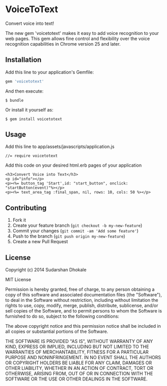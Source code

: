 # VoiceToText

Convert voice into text!

The new gem 'voicetotext' makes it easy to add voice recognition to your web pages. This gem allows fine control and flexibility over the voice recognition capabilities in Chrome version 25 and later.


## Installation

Add this line to your application's Gemfile:

```ruby
gem 'voicetotext'
```

And then execute:

    $ bundle

Or install it yourself as:

    $ gem install voicetotext

## Usage

Add this line to app/assets/javascripts/application.js

    //= require voicetotext


Add this code on your desired html.erb pages of your application

    <h3>Convert Voice into Text</h3>
    <p id="info"></p>
    <p><%= button_tag 'Start',id: "start_button", onclick: "startButton(event)"%></p>
    <p><%= text_area_tag :final_span, nil, rows: 10, cols: 50 %></p>


## Contributing

1. Fork it
2. Create your feature branch (`git checkout -b my-new-feature`)
3. Commit your changes (`git commit -am 'Add some feature'`)
4. Push to the branch (`git push origin my-new-feature`)
5. Create a new Pull Request


## License

Copyright (c) 2014 Sudarshan Dhokale

MIT License

Permission is hereby granted, free of charge, to any person obtaining
a copy of this software and associated documentation files (the
"Software"), to deal in the Software without restriction, including
without limitation the rights to use, copy, modify, merge, publish,
distribute, sublicense, and/or sell copies of the Software, and to
permit persons to whom the Software is furnished to do so, subject to
the following conditions:

The above copyright notice and this permission notice shall be
included in all copies or substantial portions of the Software.

THE SOFTWARE IS PROVIDED "AS IS", WITHOUT WARRANTY OF ANY KIND,
EXPRESS OR IMPLIED, INCLUDING BUT NOT LIMITED TO THE WARRANTIES OF
MERCHANTABILITY, FITNESS FOR A PARTICULAR PURPOSE AND
NONINFRINGEMENT. IN NO EVENT SHALL THE AUTHORS OR COPYRIGHT HOLDERS BE
LIABLE FOR ANY CLAIM, DAMAGES OR OTHER LIABILITY, WHETHER IN AN ACTION
OF CONTRACT, TORT OR OTHERWISE, ARISING FROM, OUT OF OR IN CONNECTION
WITH THE SOFTWARE OR THE USE OR OTHER DEALINGS IN THE SOFTWARE.
